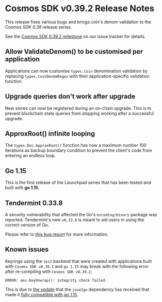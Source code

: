 # Cosmos SDK v0.39.2 Release Notes

This release fixes various bugs and brings coin's denom validation to the *Cosmos SDK 0.39* release series.

See the [Cosmos SDK 0.39.2 milestone](https://github.com/cosmos/cosmos-sdk/milestone/30?closed=1) on our issue tracker for details.

## Allow ValidateDenom() to be customised per application

Applications can now customise `types.Coin` denomination validation by
replacing `types.CoinDenomRegex` with their application-specific validation function.

## Upgrade queries don't work after upgrade

New stores can now be registered during an on-chain upgrade. This is to
prevent blockchain state queries from stopping working after a successful upgrade.

## ApproxRoot() infinite looping

The `types.Dec.ApproxRoot()` function has now a maximum number 100 iterations as backup boundary
condition to prevent the client's code from entering an endless loop.

## Go 1.15

This is the first release of the Launchpad series that has been tested and built with **go 1.15**.

## Tendermint 0.33.8

A security vulnerability that affected the Go's `encoding/binary` package was reported.
Tendermint's new `v0.33.8` is meant to aid users in using the correct version of Go.

Please refer to [this bug report](https://github.com/golang/go/issues/40618) for more information.

## Known issues

Keyrings using the `test` backend that were created with applications built with `Cosmos SDK v0.39.1`
and `go 1.15` may break with the following error after re-compiling with `Cosmos SDK v0.39.2`:

```
ERROR: aes.KeyUnwrap(): integrity check failed.
```

This is due to [the update](https://github.com/99designs/keyring/pull/75) that the `jose2go` dependency
has received that made it [fully compatible with go 1.15](https://github.com/dvsekhvalnov/jose2go/issues/26).
